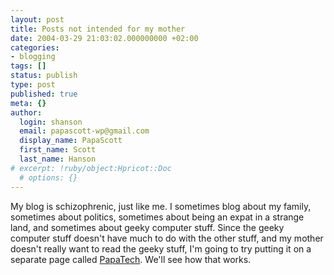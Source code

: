 ```yaml
---
layout: post
title: Posts not intended for my mother
date: 2004-03-29 21:03:02.000000000 +02:00
categories:
- blogging
tags: []
status: publish
type: post
published: true
meta: {}
author:
  login: shanson
  email: papascott-wp@gmail.com
  display_name: PapaScott
  first_name: Scott
  last_name: Hanson
# excerpt: !ruby/object:Hpricot::Doc
  # options: {}
---
```

<p>My blog is schizophrenic, just like me. I sometimes blog about my family, sometimes about politics, sometimes about being an expat in a strange land, and sometimes about geeky computer stuff. Since the geeky computer stuff doesn't have much to do with the other stuff, and my mother doesn't really want to read the geeky stuff, I'm going to try putting it on a separate page called <a title="Posts not intended for my mother" href="http://www.papascott.de/tech.php">PapaTech</a>.    We'll see how that works.</p>
